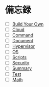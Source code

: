 # 備忘録
- [ ] [Build Your Own](https://github.com/thetaru/memorandum/tree/master/BuildYourOwn)
- [ ] [Cloud](https://github.com/thetaru/memorandum/tree/master/Cloud)
- [ ] [Command](https://github.com/thetaru/memorandum/tree/master/command)
- [ ] [Document](https://github.com/thetaru/memorandum/tree/master/design_document)
- [ ] [Hypervisor](https://github.com/thetaru/memorandum/tree/master/Hypervisor)
- [ ] [OS](https://github.com/thetaru/memorandum/tree/master/OS)
- [ ] [Scripts](https://github.com/thetaru/memorandum/tree/master/Scripts)
- [ ] [Security](https://github.com/thetaru/memorandum/tree/master/Security)
- [ ] [Summary](https://github.com/thetaru/memorandum/tree/master/Summary)
- [ ] [Test](https://github.com/thetaru/memorandum/tree/master/Test)
- [ ] [Math](https://github.com/thetaru/memorandum/tree/master/Math)
